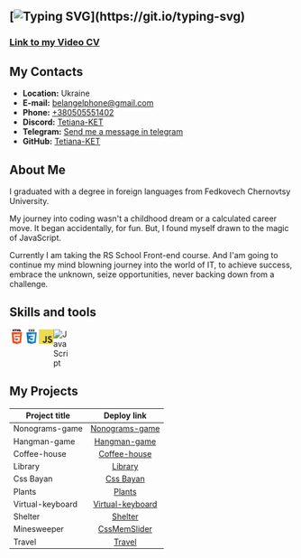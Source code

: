 ## [![Typing SVG](https://readme-typing-svg.herokuapp.com?font=Fira+Code&weight=600&size=22&pause=1000&color=1B0E63FF&background=5BE0FF00&random=false&width=1000&lines=Hello%2C+I'm+Tatiana%2C+a+passionate+newcomer+to+the+world+of+frontend+development!)](https://git.io/typing-svg)

### **[Link to my Video CV](https://youtu.be/uJQMlCJasOU)**

## My Contacts

* __Location:__ Ukraine
* __E-mail:__   [belangelphone@gmail.com](mailto:belangelphone@gmail.com)
* __Phone:__    [+380505551402](tel:+380505551402)
* __Discord:__  [Tetiana-KET](https://discordapp.com/users/674720964143218723)
* __Telegram:__ [Send me a message in telegram](https://t.me/Tatiana_1000_Dribnyz)
* __GitHub:__   [Tetiana-KET](https://github.com/Tetiana-KET)


## About Me

I graduated with a degree in foreign languages from Fedkovech Chernovtsy University. 

My journey into coding wasn't a childhood dream or a calculated career move. It began accidentally, for fun. But, I found myself drawn to the magic of JavaScript.

Currently I am taking the RS School Front-end course. And I'am going to continue my mind blowning journey into the world of IT, to achieve success, embrace the unknown, seize opportunities, never backing down from a challenge.


## Skills and tools

<img align="left" alt="HTML5" width="26px" src="https://raw.githubusercontent.com/github/explore/80688e429a7d4ef2fca1e82350fe8e3517d3494d/topics/html/html.png"/>
<img align="left" alt="CSS" width="26px" src="https://raw.githubusercontent.com/github/explore/80688e429a7d4ef2fca1e82350fe8e3517d3494d/topics/css/css.png"/>
<img align="left" alt="JavaScript" width="26px" src="https://raw.githubusercontent.com/github/explore/80688e429a7d4ef2fca1e82350fe8e3517d3494d/topics/javascript/javascript.png"/>
<img align="left" alt="JavaScript" width="26px" src="https://www.codewars.com/packs/assets/logo.f607a0fb.svg"/>


<div style="clear:both;"></div>

## My Projects


 Project title            |   Deploy link
--------------------------|:-----------------------:
Nonograms-game            |   [Nonograms-game](https://rolling-scopes-school.github.io/tetiana-ket-JSFE2023Q4/nonograms/index.html)
Hangman-game              |   [Hangman-game](https://rolling-scopes-school.github.io/tetiana-ket-JSFE2023Q4/hangman/index.html)
Coffee-house              |   [Coffee-house](https://rolling-scopes-school.github.io/tetiana-ket-JSFE2023Q4/coffee-house/pages/Home/index.html)
Library                   |   [Library](https://tetiana-ket.github.io/Library/)
Css Bayan                 |   [Css Bayan](https://tetiana-ket.github.io/cssBayan/cssBayan/index.html)
Plants                    |   [Plants](https://rolling-scopes-school.github.io/tetiana-ket-JSFEPRESCHOOL2022Q4/Plants/pages/main/index.html)
Virtual-keyboard          |   [Virtual-keyboard](https://tetiana-ket.github.io/virtual-keyboard/src/index.html)
Shelter                   |   [Shelter](https://rolling-scopes-school.github.io/tetiana-ket-JSFE2023Q1/shelter/pages/main/index.html)
Minesweeper               |   [CssMemSlider](https://rolling-scopes-school.github.io/tetiana-ket-JSFE2023Q1/minesweeper/dist/index.html)
Travel                    |   [Travel](https://tetiana-ket.github.io/Travel/)
